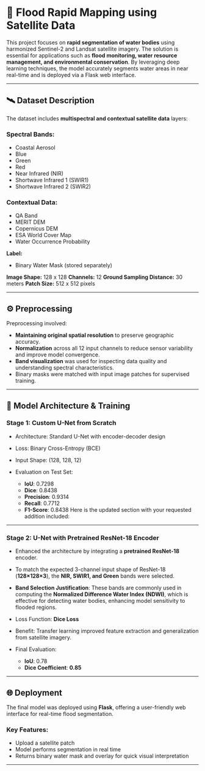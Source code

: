 
# 🌊 Flood Rapid Mapping using Satellite Data

This project focuses on **rapid segmentation of water bodies** using harmonized Sentinel-2 and Landsat satellite imagery. The solution is essential for applications such as **flood monitoring, water resource management, and environmental conservation**. By leveraging deep learning techniques, the model accurately segments water areas in near real-time and is deployed via a Flask web interface.

---

## 🛰 Dataset Description

The dataset includes **multispectral and contextual satellite data** layers:

### Spectral Bands:

* Coastal Aerosol
* Blue
* Green
* Red
* Near Infrared (NIR)
* Shortwave Infrared 1 (SWIR1)
* Shortwave Infrared 2 (SWIR2)

### Contextual Data:

* QA Band
* MERIT DEM
* Copernicus DEM
* ESA World Cover Map
* Water Occurrence Probability

**Label:**

* Binary Water Mask (stored separately)

**Image Shape:** 128 x 128
**Channels:** 12
**Ground Sampling Distance:** 30 meters
**Patch Size:** 512 x 512 pixels

---

## ⚙️ Preprocessing

Preprocessing involved:

* **Maintaining original spatial resolution** to preserve geographic accuracy.
* **Normalization** across all 12 input channels to reduce sensor variability and improve model convergence.
* **Band visualization** was used for inspecting data quality and understanding spectral characteristics.
* Binary masks were matched with input image patches for supervised training.

---

## 🧠 Model Architecture & Training

### Stage 1: Custom U-Net from Scratch

* Architecture: Standard U-Net with encoder-decoder design
* Loss: Binary Cross-Entropy (BCE)
* Input Shape: (128, 128, 12)
* Evaluation on Test Set:

  * **IoU**: 0.7298
  * **Dice**: 0.8438
  * **Precision**: 0.9314
  * **Recall**: 0.7712
  * **F1-Score**: 0.8438
Here is the updated section with your requested addition included:

---

### Stage 2: U-Net with Pretrained ResNet-18 Encoder

* Enhanced the architecture by integrating a **pretrained ResNet-18** encoder.
* To match the expected 3-channel input shape of ResNet-18 (**128×128×3**), the **NIR, SWIR1, and Green** bands were selected.
* **Band Selection Justification**: These bands are commonly used in computing the **Normalized Difference Water Index (NDWI)**, which is effective for detecting water bodies, enhancing model sensitivity to flooded regions.
* Loss Function: **Dice Loss**
* Benefit: Transfer learning improved feature extraction and generalization from satellite imagery.
* Final Evaluation:

  * **IoU**: 0.78
  * **Dice Coefficient**: **0.85**

---

## 🌐 Deployment

The final model was deployed using **Flask**, offering a user-friendly web interface for real-time flood segmentation.

### Key Features:

* Upload a satellite patch
* Model performs segmentation in real time
* Returns binary water mask and overlay for quick visual interpretation

---
